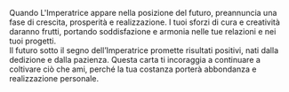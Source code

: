 Quando L'Imperatrice appare nella posizione del futuro, preannuncia una fase di crescita, prosperità e realizzazione. I tuoi sforzi di cura e creatività daranno frutti, portando soddisfazione e armonia nelle tue relazioni e nei tuoi progetti.  
Il futuro sotto il segno dell’Imperatrice promette risultati positivi, nati dalla dedizione e dalla pazienza. Questa carta ti incoraggia a continuare a coltivare ciò che ami, perché la tua costanza porterà abbondanza e realizzazione personale.
